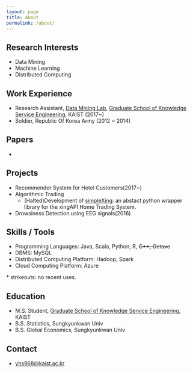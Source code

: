 ```yaml
---
layout: page
title: About
permalink: /about/
---
```


## Research Interests
- Data Mining
- Machine Learning
- Distributed Computing

## Work Experience
- Research Assistant, [Data Mining Lab](http://dm.kaist.ac.kr/), [Graduate School of Knowledge Service Engineering](http://kse.kaist.ac.kr/), KAIST (2017~)
- Soldier, Republic Of Korea Army (2012 ~ 2014)

## Papers
- 

## Projects
- Recommender System for Hotel Customers(2017~)
- Algorithmic Trading
  - (Halted)Development of [simpleXing](https://github.com/yhs-968/simpleXing): an abstact python wrapper library for the xingAPI Home Trading System.
- Drowsiness Detection using EEG signals(2016)

## Skills / Tools
- Programming Languages: Java, Scala, Python, R, <s>C++, Octave</s>
- DBMS: MySQL
- Distributed Computing Platform: Hadoop, Spark
- Cloud Computing Platform: Azure

\* strikeouts: no recent uses.

## Education
- M.S. Student, [Graduate School of Knowledge Service Engineering](http://kse.kaist.ac.kr/), KAIST
- B.S. Statistics, Sungkyunkwan Univ
- B.S. Global Economics, Sungkyunkwan Univ

## Contact
- yhs968@kaist.ac.kr

